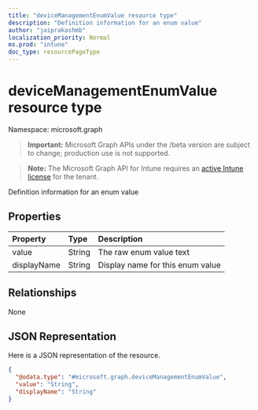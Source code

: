 ```yaml
---
title: "deviceManagementEnumValue resource type"
description: "Definition information for an enum value"
author: "jaiprakashmb"
localization_priority: Normal
ms.prod: "intune"
doc_type: resourcePageType
---
```


# deviceManagementEnumValue resource type

Namespace: microsoft.graph

> **Important:** Microsoft Graph APIs under the /beta version are subject to change; production use is not supported.

> **Note:** The Microsoft Graph API for Intune requires an [active Intune license](https://go.microsoft.com/fwlink/?linkid=839381) for the tenant.

Definition information for an enum value

## Properties
|Property|Type|Description|
|:---|:---|:---|
|value|String|The raw enum value text|
|displayName|String|Display name for this enum value|

## Relationships
None

## JSON Representation
Here is a JSON representation of the resource.
<!-- {
  "blockType": "resource",
  "@odata.type": "microsoft.graph.deviceManagementEnumValue"
}
-->
``` json
{
  "@odata.type": "#microsoft.graph.deviceManagementEnumValue",
  "value": "String",
  "displayName": "String"
}
```
